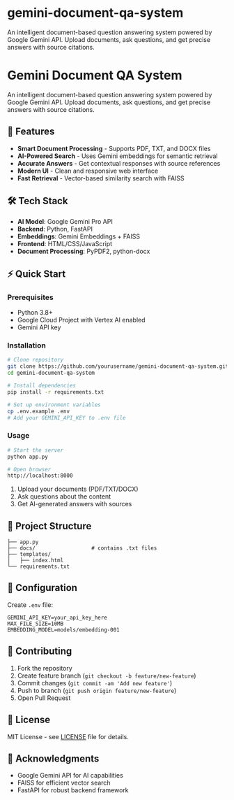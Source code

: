 # gemini-document-qa-system
An intelligent document-based question answering system powered by Google Gemini API. Upload documents, ask questions, and get precise answers with source citations.

# Gemini Document QA System

An intelligent document-based question answering system powered by Google Gemini API. Upload documents, ask questions, and get precise answers with source citations.

## 🚀 Features

- **Smart Document Processing** - Supports PDF, TXT, and DOCX files
- **AI-Powered Search** - Uses Gemini embeddings for semantic retrieval
- **Accurate Answers** - Get contextual responses with source references
- **Modern UI** - Clean and responsive web interface
- **Fast Retrieval** - Vector-based similarity search with FAISS

## 🛠️ Tech Stack

- **AI Model**: Google Gemini Pro API
- **Backend**: Python, FastAPI
- **Embeddings**: Gemini Embeddings + FAISS
- **Frontend**: HTML/CSS/JavaScript
- **Document Processing**: PyPDF2, python-docx

## ⚡ Quick Start

### Prerequisites
- Python 3.8+
- Google Cloud Project with Vertex AI enabled
- Gemini API key

### Installation

```bash
# Clone repository
git clone https://github.com/yourusername/gemini-document-qa-system.git
cd gemini-document-qa-system

# Install dependencies
pip install -r requirements.txt

# Set up environment variables
cp .env.example .env
# Add your GEMINI_API_KEY to .env file
```

### Usage

```bash
# Start the server
python app.py

# Open browser
http://localhost:8000
```

1. Upload your documents (PDF/TXT/DOCX)
2. Ask questions about the content
3. Get AI-generated answers with sources

## 📁 Project Structure

```
├── app.py
├── docs/                  # contains .txt files
├── templates/
│   ├── index.html
└── requirements.txt

```

## 🔧 Configuration

Create `.env` file:
```env
GEMINI_API_KEY=your_api_key_here
MAX_FILE_SIZE=10MB
EMBEDDING_MODEL=models/embedding-001
```

## 🤝 Contributing

1. Fork the repository
2. Create feature branch (`git checkout -b feature/new-feature`)
3. Commit changes (`git commit -am 'Add new feature'`)
4. Push to branch (`git push origin feature/new-feature`)
5. Open Pull Request

## 📄 License

MIT License - see [LICENSE](LICENSE) file for details.

## 🙏 Acknowledgments

- Google Gemini API for AI capabilities
- FAISS for efficient vector search
- FastAPI for robust backend framework